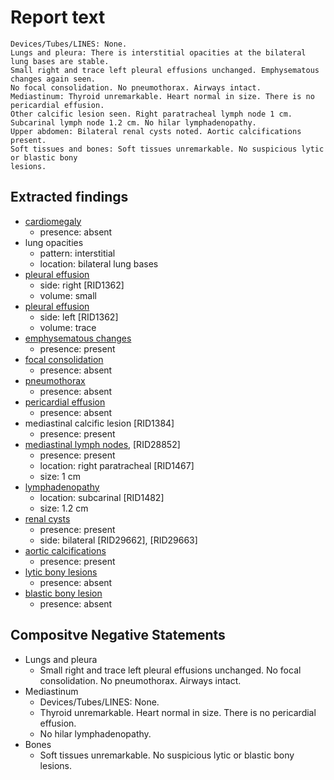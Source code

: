 # Report text

```text
Devices/Tubes/LINES: None.
Lungs and pleura: There is interstitial opacities at the bilateral lung bases are stable.
Small right and trace left pleural effusions unchanged. Emphysematous changes again seen.
No focal consolidation. No pneumothorax. Airways intact.
Mediastinum: Thyroid unremarkable. Heart normal in size. There is no pericardial effusion.
Other calcific lesion seen. Right paratracheal lymph node 1 cm. Subcarinal lymph node 1.2 cm. No hilar lymphadenopathy.
Upper abdomen: Bilateral renal cysts noted. Aortic calcifications present.
Soft tissues and bones: Soft tissues unremarkable. No suspicious lytic or blastic bony
lesions.
```

## Extracted findings

- [cardiomegaly](../../definitions/upmedic/Cardiomegaly.cde.md)
  - presence: absent
- lung opacities
  - pattern: interstitial
  - location: bilateral lung bases
- [pleural effusion](../../definitions/hood/pleural-effusion.md)
  - side: right \[RID1362\]
  - volume: small
- [pleural effusion](../../definitions/hood/pleural-effusion.md)
  - side: left \[RID1362\]
  - volume: trace
- [emphysematous changes](../../definitions/hood/emphysema.md)
  - presence: present
- [focal consolidation](../../definitions/smartreporting/consolidation.txt)
  - presence: absent
- [pneumothorax](../../definitions/hood/pneumothorax.md)
  - presence: absent
- [pericardial effusion](../../definitions/hood/pericardial-effusion.md)
  - presence: absent
- mediastinal calcific lesion \[RID1384\]
  - presence: present
- [mediastinal lymph nodes](../../definitions/hood/mediastinal-lymph-nodes.md), \[RID28852\]
  - presence: present
  - location: right paratracheal \[RID1467\]
  - size: 1 cm
- [lymphadenopathy](../../definitions/hood/mediastinal-lymph-nodes.md)
  - location: subcarinal \[RID1482\]
  - size: 1.2 cm
- [renal cysts](../../definitions/nuance/hepatic_and_renal_cysts.json)
  - presence: present
  - side: bilateral \[RID29662\], \[RID29663\]
- [aortic calcifications](../../definitions/hood/aortic-atherosclerosis.md)
  - presence: present
- [lytic bony lesions](../../definitions/hood/lytic-lesion.md)
  - presence: absent
- [blastic bony lesion](../../definitions/hood/sclerotic-lesion.md)
  - presence: absent

## Compositve Negative Statements

- Lungs and pleura
  - Small right and trace left pleural effusions unchanged. No focal consolidation. No pneumothorax. Airways intact.
- Mediastinum
  - Devices/Tubes/LINES: None.
  - Thyroid unremarkable. Heart normal in size. There is no pericardial effusion.
  - No hilar lymphadenopathy.
- Bones
  - Soft tissues unremarkable. No suspicious lytic or blastic bony lesions.
  